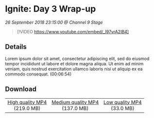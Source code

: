 # Ignite: Day 3 Wrap-up

*26 September 2018 23:15:00 @ Channel 9 Stage*

> [!VIDEO https://www.youtube.com/embed/_l97vrA2IB4]

## Details

Lorem ipsum dolor sit amet, consectetur adipiscing elit, sed do eiusmod tempor incididunt ut labore et dolore magna aliqua. Ut enim ad minim veniam, quis nostrud exercitation ullamco laboris nisi ut aliquip ex ea commodo consequat. (00:06:54)

## Download

||||
|:--:|:----:|:-:|
|[High quality MP4](https://sec.ch9.ms/ch9/a68e/9d4d8dad-e561-41fe-bd4f-959cd08ca68e/ch9d3wrap_high.mp4)<br />(219.0 MB)|[Medium quality MP4](https://sec.ch9.ms/ch9/a68e/9d4d8dad-e561-41fe-bd4f-959cd08ca68e/ch9d3wrap_mid.mp4)<br />(137.0 MB)|[Low quality MP4](https://sec.ch9.ms/ch9/a68e/9d4d8dad-e561-41fe-bd4f-959cd08ca68e/ch9d3wrap.mp4)<br />(33.0 MB)|